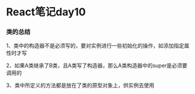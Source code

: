 # React笔记day10

### 类的总结

1、类中的构造器不是必须写的，要对实例进行一些初始化的操作，如添加指定属性时才写

2、如果A类继承了B类，且A类写了构造器，那么A类构造器中的super是必须要调用的

3、类中所定义的方法都是放在了类的原型对象上，供实例去使用